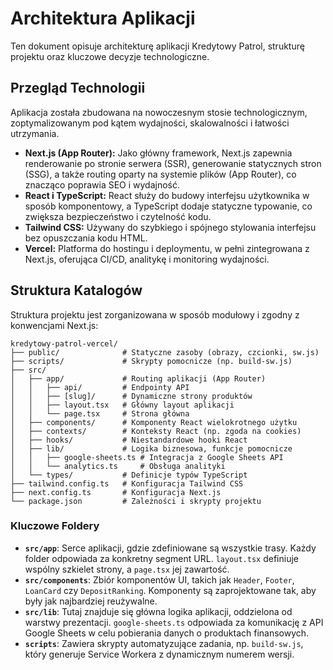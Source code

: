 # Architektura Aplikacji

Ten dokument opisuje architekturę aplikacji Kredytowy Patrol, strukturę projektu oraz kluczowe decyzje technologiczne.

## Przegląd Technologii

Aplikacja została zbudowana na nowoczesnym stosie technologicznym, zoptymalizowanym pod kątem wydajności, skalowalności i łatwości utrzymania.

- **Next.js (App Router):** Jako główny framework, Next.js zapewnia renderowanie po stronie serwera (SSR), generowanie statycznych stron (SSG), a także routing oparty na systemie plików (App Router), co znacząco poprawia SEO i wydajność.
- **React i TypeScript:** React służy do budowy interfejsu użytkownika w sposób komponentowy, a TypeScript dodaje statyczne typowanie, co zwiększa bezpieczeństwo i czytelność kodu.
- **Tailwind CSS:** Używany do szybkiego i spójnego stylowania interfejsu bez opuszczania kodu HTML.
- **Vercel:** Platforma do hostingu i deploymentu, w pełni zintegrowana z Next.js, oferująca CI/CD, analitykę i monitoring wydajności.

## Struktura Katalogów

Struktura projektu jest zorganizowana w sposób modułowy i zgodny z konwencjami Next.js:

```
kredytowy-patrol-vercel/
├── public/              # Statyczne zasoby (obrazy, czcionki, sw.js)
├── scripts/             # Skrypty pomocnicze (np. build-sw.js)
├── src/
│   ├── app/             # Routing aplikacji (App Router)
│   │   ├── api/         # Endpointy API
│   │   ├── [slug]/      # Dynamiczne strony produktów
│   │   ├── layout.tsx   # Główny layout aplikacji
│   │   └── page.tsx     # Strona główna
│   ├── components/      # Komponenty React wielokrotnego użytku
│   ├── contexts/        # Konteksty React (np. zgoda na cookies)
│   ├── hooks/           # Niestandardowe hooki React
│   ├── lib/             # Logika biznesowa, funkcje pomocnicze
│   │   ├── google-sheets.ts # Integracja z Google Sheets API
│   │   └── analytics.ts     # Obsługa analityki
│   └── types/           # Definicje typów TypeScript
├── tailwind.config.ts   # Konfiguracja Tailwind CSS
├── next.config.ts       # Konfiguracja Next.js
└── package.json         # Zależności i skrypty projektu
```

### Kluczowe Foldery

- **`src/app`**: Serce aplikacji, gdzie zdefiniowane są wszystkie trasy. Każdy folder odpowiada za konkretny segment URL. `layout.tsx` definiuje wspólny szkielet strony, a `page.tsx` jej zawartość.
- **`src/components`**: Zbiór komponentów UI, takich jak `Header`, `Footer`, `LoanCard` czy `DepositRanking`. Komponenty są zaprojektowane tak, aby były jak najbardziej reużywalne.
- **`src/lib`**: Tutaj znajduje się główna logika aplikacji, oddzielona od warstwy prezentacji. `google-sheets.ts` odpowiada za komunikację z API Google Sheets w celu pobierania danych o produktach finansowych.
- **`scripts`**: Zawiera skrypty automatyzujące zadania, np. `build-sw.js`, który generuje Service Workera z dynamicznym numerem wersji. 